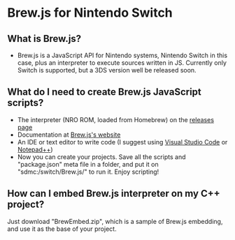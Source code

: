 # Brew.js for Nintendo Switch

## What is __Brew.js__?
- Brew.js is a JavaScript API for Nintendo systems, Nintendo Switch in this case, plus an interpreter to execute sources written in JS. Currently only Switch is supported, but a 3DS version well be released soon.

## What do I need to create Brew.js JavaScript scripts?
- The interpreter (NRO ROM, loaded from Homebrew) on the [releases page](https://github.com/BrewJS/Switch/releases/latest)
- Documentation at [Brew.js's website](https://brewjs.github.io)
- An IDE or text editor to write code (I suggest using [Visual Studio Code](https://code.visualstudio.com/download) or [Notepad++](https://notepad-plus-plus.org/download))
- Now you can create your projects. Save all the scripts and "package.json" meta file in a folder, and put it on "sdmc:/switch/Brew.js/<project>" to run it. Enjoy scripting!

## How can I embed Brew.js interpreter on my C++ project?
Just download "BrewEmbed.zip", which is a sample of Brew.js embedding, and use it as the base of your project.
